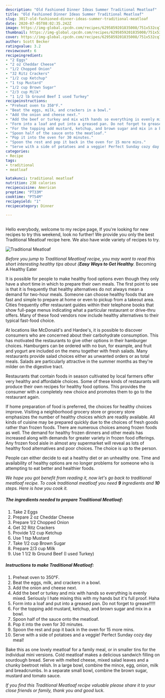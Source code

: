 ```yaml
---
description: "Old Fashioned Dinner Ideas Summer Traditional Meatloaf"
title: "Old Fashioned Dinner Ideas Summer Traditional Meatloaf"
slug: 3017-old-fashioned-dinner-ideas-summer-traditional-meatloaf
date: 2020-07-05T08:02:35.242Z
image: https://img-global.cpcdn.com/recipes/6295859201835008/751x532cq70/traditional-meatloaf-recipe-main-photo.jpg
thumbnail: https://img-global.cpcdn.com/recipes/6295859201835008/751x532cq70/traditional-meatloaf-recipe-main-photo.jpg
cover: https://img-global.cpcdn.com/recipes/6295859201835008/751x532cq70/traditional-meatloaf-recipe-main-photo.jpg
author: Scott Becker
ratingvalue: 3.2
reviewcount: 6
recipeingredient:
- "2 Eggs"
- "2 oz Cheddar Cheese"
- "1/2 Chopped Onion"
- "32 Ritz Crackers"
- "1/2 cup Ketchup"
- "1 tsp Mustard"
- "1/2 cup Brown Sugar"
- "2/3 cup Milk"
- "1 1/2 lb Ground Beef I used Turkey"
recipeinstructions:
- "Preheat oven to 350°F."
- "Beat the eggs, milk, and crackers in a bowl."
- "Add the onion and cheese next."
- "Add the beef or turkey and mix with hands so everything is evenly mixed. Seriously I hate mixing this with my hands but it&#39;s full proof. Haha"
- "Form into a loaf and put into a greased pan. Do not forget to grease!!!!!"
- "For the topping add mustard, ketchup, and brown sugar and mix in a bowl."
- "Spoon half of the sauce onto the meatloaf."
- "Pop it into the oven for 30 minutes."
- "Spoon the rest and pop it back in the oven for 15 more mins."
- "Serve with a side of potatoes and a veggie! Perfect Sunday cozy day meal!"
categories:
- Recipe
tags:
- traditional
- meatloaf

katakunci: traditional meatloaf 
nutrition: 238 calories
recipecuisine: American
preptime: "PT33M"
cooktime: "PT54M"
recipeyield: "1"
recipecategory: Dinner

---
```

<br>
Hello everybody, welcome to my recipe page, If you're looking for new recipes to try this weekend, look no further! We provide you only the best Traditional Meatloaf recipe here. We also have wide variety of recipes to try.
<br>


![Traditional Meatloaf](https://img-global.cpcdn.com/recipes/6295859201835008/751x532cq70/traditional-meatloaf-recipe-main-photo.jpg)

<i>Before you jump to Traditional Meatloaf recipe, you may want to read this short interesting healthy tips about {<strong>Easy Ways to Get Healthy</strong>.</i>
Becoming A Healthy Eater

It is possible for people to make healthy food options even though they only have a short time in which to prepare their own meals. The first point to see is that it is frequently that healthy alternatives do not always mean a demand for two-hour meals. Someone can choose healthy foods that are fast and simple to prepare at home or even to pickup from a takeout area. Cities frequently offer restaurant guides within their telephone books that show full-page menus indicating what a particular restaurant or drive-thru offers. Many of these food vendors now include healthy alternatives to their typical fast-food choice.

At locations like McDonald's and Hardee's, it is possible to discover consumers who are concerned about their carbohydrate consumption.  This has motivated the restaurants to give other options in their hamburger choices. Hamburgers can be ordered with no bun, for example, and fruit and yogurt are included on the menu together with fresh salads. Many restaurants provide salad choices either as unwanted orders or as total meals.  Salads are particularly attractive in the summer months as they're milder on the digestive tract.

Restaurants that contain foods in season cultivated by local farmers offer very healthy and affordable choices. Some of these kinds of restaurants will produce their own recipes for healthy food options.  This provides the consumer with a completely new choice and promotes them to go to the restaurant again.

If home preparation of food is preferred, the choices for healthy choices improve. Visiting a neighborhood grocery store or grocery store emphasizes the number of healthy choices which are readily available.  All kinds of cuisine may be prepared quickly due to the choices of fresh goods rather than frozen foods. There are numerous choices among frozen foods as well. The demand for healthy frozen dinners and other meals has increased along with demands for greater variety in frozen food offerings. Any frozen food aisle in almost any supermarket will reveal as lots of healthy food alternatives and poor choices. The choice is up to the person.

People can either decide to eat a healthy diet or an unhealthy one. Time and availability of healthy options are no longer problems for someone who is attempting to eat better and healthier foods.


<i>We hope you got benefit from reading it, now let's go back to traditional meatloaf recipe. To cook traditional meatloaf you need <strong>9</strong> ingredients and <strong>10</strong> steps. Here is how you cook it.
</i>

##### The ingredients needed to prepare Traditional Meatloaf:

1. Take 2 Eggs
1. Prepare 2 oz Cheddar Cheese
1. Prepare 1/2 Chopped Onion
1. Get 32 Ritz Crackers
1. Provide 1/2 cup Ketchup
1. Use 1 tsp Mustard
1. Take 1/2 cup Brown Sugar
1. Prepare 2/3 cup Milk
1. Use 1 1/2 lb Ground Beef (I used Turkey)


##### Instructions to make Traditional Meatloaf:

1. Preheat oven to 350°F.
1. Beat the eggs, milk, and crackers in a bowl.
1. Add the onion and cheese next.
1. Add the beef or turkey and mix with hands so everything is evenly mixed. Seriously I hate mixing this with my hands but it&#39;s full proof. Haha
1. Form into a loaf and put into a greased pan. Do not forget to grease!!!!!
1. For the topping add mustard, ketchup, and brown sugar and mix in a bowl.
1. Spoon half of the sauce onto the meatloaf.
1. Pop it into the oven for 30 minutes.
1. Spoon the rest and pop it back in the oven for 15 more mins.
1. Serve with a side of potatoes and a veggie! Perfect Sunday cozy day meal!


Bake this as one lovely meatloaf for a family meal, or in smaller tins for the individual mini versions. Cold meatloaf makes a delicious sandwich filling on sourdough bread. Serve with melted cheese, mixed salad leaves and a chunky beetroot relish. In a large bowl, combine the mince, egg, onion, milk and breadcrumbs. In a separate small bowl, combine the brown sugar, mustard and tomato sauce. 

<i>If you find this Traditional Meatloaf recipe valuable please share it to your close friends or family, thank you and good luck.</i>
